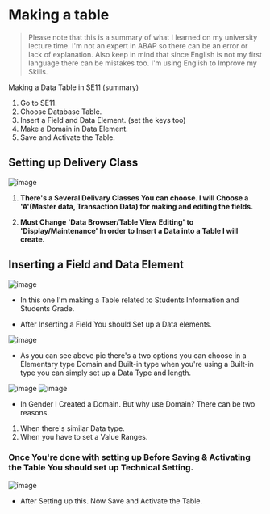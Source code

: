 # Making a table 
> Please note that this is a summary of what I learned on my university lecture time. I'm not an expert in ABAP so there can be an error or lack of explanation. Also keep in mind that since English is not my first language there can be mistakes too. I'm using English to Improve my Skills.


Making a Data Table in SE11 (summary)

1. Go to SE11.
2. Choose Database Table.
3. Insert a Field and Data Element. (set the keys too)
4. Make a Domain in Data Element.
5. Save and Activate the Table.

## Setting up Delivery Class
![image](https://user-images.githubusercontent.com/103248677/162426846-ae20bb98-bc6b-4f0a-a1af-887ba3601d12.png)

 1. **There's a Several Delivary Classes You can choose. I will Choose a 'A'(Master data, Transaction Data) for making and editing the fields.**
  
 2. **Must Change 'Data Browser/Table View Editing' to 'Display/Maintenance' In order to Insert a Data into a Table I will create.**
 
 
## Inserting a Field and Data Element
![image](https://user-images.githubusercontent.com/103248677/162428058-692178d3-e66a-4db5-b76d-b0042f87bd31.png)
* In this one I'm making a Table related to Students Information and Students Grade.

* After Inserting a Field You should Set up a Data elements.
 
 ![image](https://user-images.githubusercontent.com/103248677/162429145-6134b7ae-6f4b-4c1d-b2af-d53ac1f0f488.png)
*  As you can see above pic there's a two options you can choose in a Elementary type Domain and Built-in type when you're using a Built-in type you can simply set up a Data Type and length.
  
![image](https://user-images.githubusercontent.com/103248677/162429647-17fba4f2-6b20-4511-b475-809eaf3d3fae.png) ![image](https://user-images.githubusercontent.com/103248677/162430124-c66a245e-1c77-48cb-852f-7cbbff6fc6bb.png)

*  In Gender I Created a Domain. But why use Domain? There can be two reasons.
1. When there's similar Data type.
2. When you have to set a Value Ranges.

### Once You're done with setting up Before Saving & Activating the Table You should set up Technical Setting.
![image](https://user-images.githubusercontent.com/103248677/162436442-4ae67168-916c-4030-b637-3bd14aece385.png)
* After Setting up this. Now Save and Activate the Table.

